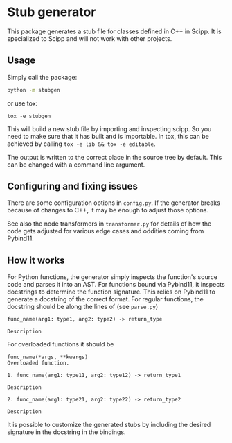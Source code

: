 # Stub generator

This package generates a stub file for classes defined in C++ in Scipp.
It is specialized to Scipp and will not work with other projects.

## Usage

Simply call the package:

```sh
python -m stubgen
```

or use tox:

```shell
tox -e stubgen
```

This will build a new stub file by importing and inspecting scipp.
So you need to make sure that it has built and is importable.
In tox, this can be achieved by calling `tox -e lib && tox -e editable`.

The output is written to the correct place in the source tree by default.
This can be changed with a command line argument.

## Configuring and fixing issues

There are some configuration options in `config.py`.
If the generator breaks because of changes to C++, it may be enough to adjust those options.

See also the node transformers in `transformer.py` for details of how the code gets adjusted for various edge cases and oddities coming from Pybind11.

## How it works

For Python functions, the generator simply inspects the function's source code and parses it into an AST.
For functions bound via Pybind11, it inspects docstrings to determine the function signature.
This relies on Pybind11 to generate a docstring of the correct format.
For regular functions, the docstring should be along the lines of (see `parse.py`)
```
func_name(arg1: type1, arg2: type2) -> return_type

Description
```
For overloaded functions it should be
```
func_name(*args, **kwargs)
Overloaded function.

1. func_name(arg1: type11, arg2: type12) -> return_type1

Description

2. func_name(arg1: type21, arg2: type22) -> return_type2

Description
```

It is possible to customize the generated stubs by including the desired signature in the docstring in the bindings.
